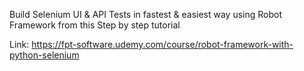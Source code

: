 Build Selenium UI & API Tests in fastest & easiest way using Robot Framework from this Step by step tutorial

Link: https://fpt-software.udemy.com/course/robot-framework-with-python-selenium
